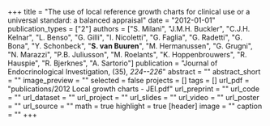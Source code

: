 +++
title = "The use of local reference growth charts for clinical use or a universal standard: a balanced appraisal"
date = "2012-01-01"
publication_types = ["2"]
authors = ["S. Milani", "J.M.H. Buckler", "C.J.H. Kelnar", "L. Benso", "G. Gilli", "I. Nicoletti", "G. Faglia", "G. Radetti", "G. Bona", "Y. Schonbeck", "**S. van Buuren**", "M. Hermanussen", "G. Grugni", "N. Marazzi", "P.B. Juliusson", "M. Roelants", "K. Hoppenbrouwers", "R. Hauspie", "R. Bjerknes", "A. Sartorio"]
publication = "Journal of Endocrinological Investigation, (35), _224--226_"
abstract = ""
abstract_short = ""
image_preview = ""
selected = false
projects = []
tags = []
url_pdf = "publications/2012 Local growth charts - JEI.pdf"
url_preprint = ""
url_code = ""
url_dataset = ""
url_project = ""
url_slides = ""
url_video = ""
url_poster = ""
url_source = ""
math = true
highlight = true
[header]
image = ""
caption = ""
+++
